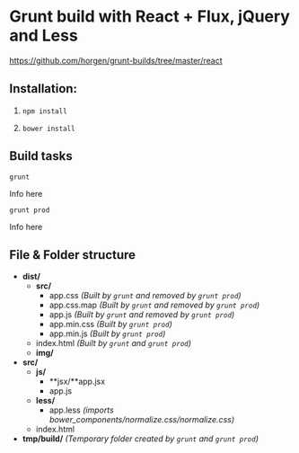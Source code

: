 # Grunt build with React + Flux, jQuery and Less
https://github.com/horgen/grunt-builds/tree/master/react

## Installation:

1. `npm install`

2. `bower install`

## Build tasks

`grunt`

Info here

`grunt prod`

Info here

## File & Folder structure

* **dist/**
    * **src/**
        * app.css *(Built by `grunt` and removed by `grunt prod`)*
        * app.css.map *(Built by `grunt` and removed by `grunt prod`)*
        * app.js *(Built by `grunt` and removed by `grunt prod`)*
        * app.min.css *(Built by `grunt prod`)*
        * app.min.js *(Built by `grunt prod`)*
    * index.html *(Built by `grunt` and `grunt prod`)*
    * **img/**
* **src/**
    * **js/**
        * **jsx/**app.jsx
        * app.js
    * **less/**
        * app.less *(imports bower_components/normalize.css/normalize.css)*
    * index.html
* **tmp/build/** *(Temporary folder created by `grunt` and `grunt prod`)*

